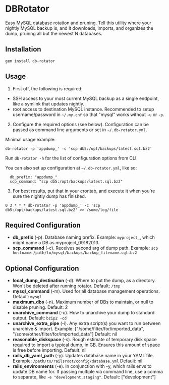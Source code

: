 # DBRotator
Easy MySQL database rotation and pruning. Tell this utility where your nightly MySQL backup is, and it downloads, imports, and organizes the dump, pruning all but the newest N databases.

## Installation

`gem install db-rotator`

## Usage

1. First off, the following is required:
  - SSH access to your most current MySQL backup as a single endpoint, like a symlink that updates nightly.
  - root access to destination MySQL instance. Recommended to setup username/password in `~/.my.cnf` so that "mysql" works without `-u` or `-p`.

2. Configure the required options (see below). Configuration can be passed as command line arguments or set in `~/.db-rotator.yml`.

  Minimal usage example:

  `db-rotator -p 'appdump_' -c 'scp db5:/opt/backups/latest.sql.bz2'`

  Run `db-rotator -h` for the list of configuration options from CLI.

  You can also set up configuration at `~/.db-rotator.yml`, like so:

      db_prefix: "appdump_"
      scp_command: "scp db5:/opt/backups/latest.sql.bz2"


3. For best results, put that in your crontab, and execute it when you're sure the nightly dump has finished.

  `0 3 * * * db-rotator -p 'appdump_' -c 'scp db5:/opt/backups/latest.sql.bz2' >> /some/log/file`

## Required Configuration
  - **db_prefix** (-p). Database naming prefix. Example: `myproject_`, which might name a DB as myproject_09182013.
  - **scp_command** (-c). Receives second arg of dump path. Example: `scp hostname:/path/to/mysql/backups/backup_filename.sql.bz2`

## Optional Configuration

- **local_dump_destination** (-d). Where to put the dump, as a directory. Won't be deleted after running rotator. Default: `/tmp`
- **mysql_command** (-m). Used for all database management operations. Default: `mysql`
- **maximum_dbs** (-n). Maximum number of DBs to maintain, or null to disable pruning. Default: 2
- **unarchive_command** (-u). How to unarchive your dump to standard output. Default: `bzip2 -cd`
- **unarchive_extra_pipe** (-i). Any extra script(s) you want to run between unarchive & import. Example: ["/some/filter/for/imported_data", "/some/other/filter/for/imported_data"] Default: nil
- **reasonable_diskspace** (-s). Rough estimate of temporary disk space required to import a typical dump, in GB. Ensures this amount of space is free before importing. Default: nil
- **rails_db_yaml_path** (-y). Updates database name in your YAML file. Example: `/path/to/railsroot/config/database.yml` Default: nil
- **rails_environments** (-e). In conjunction with -y, which rails envs to update DB name for. If passing multiple via command line, use a comma to separate, like `-e "development,staging"`. Default: ["development"]
